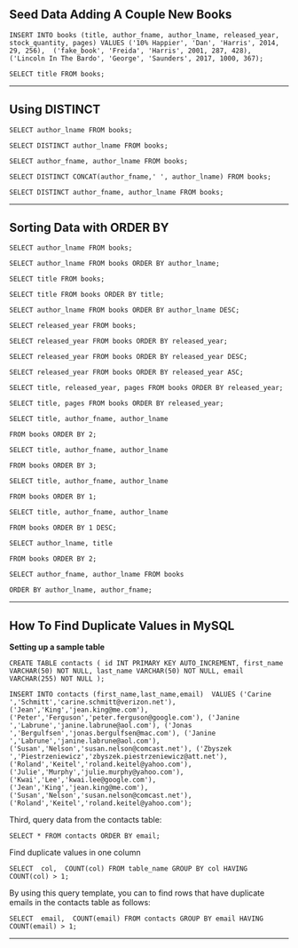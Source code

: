 
## Seed Data Adding A Couple New Books


`INSERT INTO books
    (title, author_fname, author_lname, released_year, stock_quantity, pages)
    VALUES ('10% Happier', 'Dan', 'Harris', 2014, 29, 256), 
           ('fake_book', 'Freida', 'Harris', 2001, 287, 428),
           ('Lincoln In The Bardo', 'George', 'Saunders', 2017, 1000, 367);`


`SELECT title FROM books;`

<hr>

## Using DISTINCT

`SELECT author_lname FROM books;`

`SELECT DISTINCT author_lname FROM books;`

`SELECT author_fname, author_lname FROM books;`

`SELECT DISTINCT CONCAT(author_fname,' ', author_lname) FROM books;`

`SELECT DISTINCT author_fname, author_lname FROM books;`


<hr>



## Sorting Data with ORDER BY

`SELECT author_lname FROM books;`

`SELECT author_lname FROM books ORDER BY author_lname;`

`SELECT title FROM books;`

`SELECT title FROM books ORDER BY title;`

`SELECT author_lname FROM books ORDER BY author_lname DESC;`

`SELECT released_year FROM books;`

`SELECT released_year FROM books ORDER BY released_year;`

`SELECT released_year FROM books ORDER BY released_year DESC;`

`SELECT released_year FROM books ORDER BY released_year ASC;`

`SELECT title, released_year, pages FROM books ORDER BY released_year;`




`SELECT title, pages FROM books ORDER BY released_year;`



`SELECT title, author_fname, author_lname` 


`FROM books ORDER BY 2;`

`SELECT title, author_fname, author_lname` 


`FROM books ORDER BY 3;`


`SELECT title, author_fname, author_lname` 


`FROM books ORDER BY 1;`


`SELECT title, author_fname, author_lname` 


`FROM books ORDER BY 1 DESC;`

`SELECT author_lname, title`


`FROM books ORDER BY 2;`


`SELECT author_fname, author_lname FROM books` 


`ORDER BY author_lname, author_fname;`


<hr>

## How To Find Duplicate Values in MySQL


**Setting up a sample table**

`CREATE TABLE contacts (
    id INT PRIMARY KEY AUTO_INCREMENT,
    first_name VARCHAR(50) NOT NULL,
    last_name VARCHAR(50) NOT NULL,
    email VARCHAR(255) NOT NULL
);`


`INSERT INTO contacts (first_name,last_name,email) 
VALUES ('Carine ','Schmitt','carine.schmitt@verizon.net'),
       ('Jean','King','jean.king@me.com'),
       ('Peter','Ferguson','peter.ferguson@google.com'),
       ('Janine ','Labrune','janine.labrune@aol.com'),
       ('Jonas ','Bergulfsen','jonas.bergulfsen@mac.com'),
       ('Janine ','Labrune','janine.labrune@aol.com'),
       ('Susan','Nelson','susan.nelson@comcast.net'),
       ('Zbyszek ','Piestrzeniewicz','zbyszek.piestrzeniewicz@att.net'),
       ('Roland','Keitel','roland.keitel@yahoo.com'),
       ('Julie','Murphy','julie.murphy@yahoo.com'),
       ('Kwai','Lee','kwai.lee@google.com'),
       ('Jean','King','jean.king@me.com'),
       ('Susan','Nelson','susan.nelson@comcast.net'),
       ('Roland','Keitel','roland.keitel@yahoo.com');`

<p>  Third, query data from the contacts table: </p>

`SELECT * FROM contacts ORDER BY email;`

<p>  Find duplicate values in one column  </p>



`SELECT 
    col, 
    COUNT(col)
FROM
    table_name
GROUP BY col
HAVING COUNT(col) > 1;`


<p> By using this query template, you can to find rows that have duplicate emails in the contacts table as follows:  </p>


`SELECT 
    email, 
    COUNT(email)
FROM
    contacts
GROUP BY email
HAVING COUNT(email) > 1;`


<hr>










